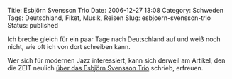 Title: Esbjörn Svensson Trio
Date: 2006-12-27 13:08
Category: Schweden
Tags: Deutschland, Fiket, Musik, Reisen
Slug: esbjoern-svensson-trio
Status: published

Ich breche gleich für ein paar Tage nach Deutschland auf und weiß noch
nicht, wie oft ich von dort schreiben kann.

Wer sich für modernen Jazz interessiert, kann sich derweil am Artikel,
den die ZEIT neulich [über das Esbjörn Svensson
Trio](http://www.zeit.de/2006/46/EST?page=all) schrieb, erfreuen.

